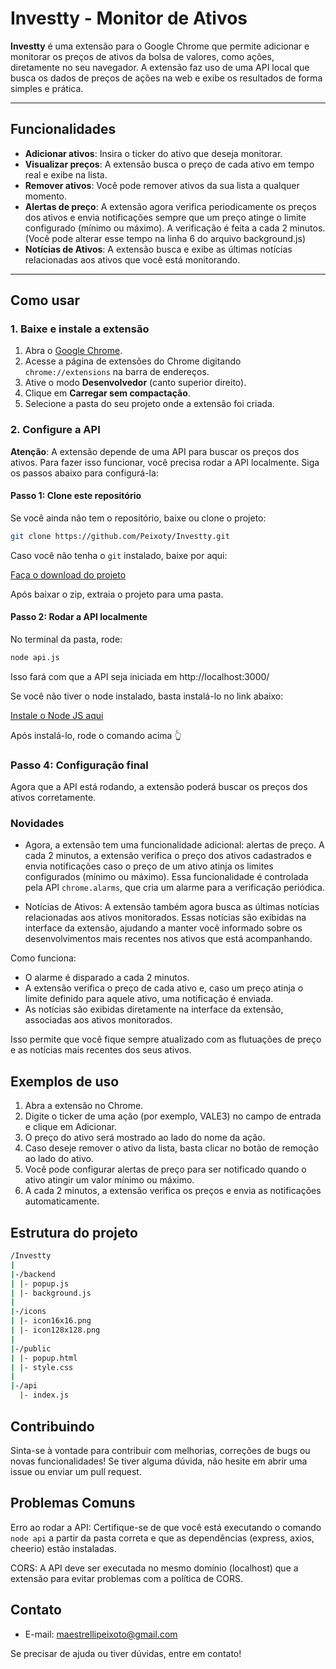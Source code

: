 # Investty - Monitor de Ativos

**Investty** é uma extensão para o Google Chrome que permite adicionar e monitorar os preços de ativos da bolsa de valores, como ações, diretamente no seu navegador. A extensão faz uso de uma API local que busca os dados de preços de ações na web e exibe os resultados de forma simples e prática.

---

## Funcionalidades

- **Adicionar ativos**: Insira o ticker do ativo que deseja monitorar.
- **Visualizar preços**: A extensão busca o preço de cada ativo em tempo real e exibe na lista.
- **Remover ativos**: Você pode remover ativos da sua lista a qualquer momento.
- **Alertas de preço**: A extensão agora verifica periodicamente os preços dos ativos e envia notificações sempre que um preço atinge o limite configurado (mínimo ou máximo). A verificação é feita a cada 2 minutos. (Você pode alterar esse tempo na linha 6 do arquivo background.js)
- **Notícias de Ativos**: A extensão busca e exibe as últimas notícias relacionadas aos ativos que você está monitorando.
  
---

## Como usar

### 1. Baixe e instale a extensão

1. Abra o [Google Chrome](https://www.google.com/chrome/).
2. Acesse a página de extensões do Chrome digitando `chrome://extensions` na barra de endereços.
3. Ative o modo **Desenvolvedor** (canto superior direito).
4. Clique em **Carregar sem compactação**.
5. Selecione a pasta do seu projeto onde a extensão foi criada.

### 2. Configure a API

**Atenção**: A extensão depende de uma API para buscar os preços dos ativos. Para fazer isso funcionar, você precisa rodar a API localmente. Siga os passos abaixo para configurá-la:

#### Passo 1: Clone este repositório

Se você ainda não tem o repositório, baixe ou clone o projeto:

```bash
git clone https://github.com/Peixoty/Investty.git
```

Caso você não tenha o `git` instalado, baixe por aqui:

[Faça o download do projeto](https://github.com/Peixoty/Investty/archive/refs/heads/main.zip)

Após baixar o zip, extraia o projeto para uma pasta.

#### Passo 2: Rodar a API localmente
No terminal da pasta, rode:
```bash
node api.js
```
Isso fará com que a API seja iniciada em http://localhost:3000/

Se você não tiver o node instalado, basta instalá-lo no link abaixo:

[Instale o Node JS aqui](https://nodejs.org/pt/download)

Após instalá-lo, rode o comando acima 👆

### Passo 4: Configuração final
Agora que a API está rodando, a extensão poderá buscar os preços dos ativos corretamente.

### Novidades
- Agora, a extensão tem uma funcionalidade adicional: alertas de preço. A cada 2 minutos, a extensão verifica o preço dos ativos cadastrados e envia notificações caso o preço de um ativo atinja os limites configurados (mínimo ou máximo). Essa funcionalidade é controlada pela API ```chrome.alarms```, que cria um alarme para a verificação periódica.

- Notícias de Ativos: A extensão também agora busca as últimas notícias relacionadas aos ativos monitorados. Essas notícias são exibidas na interface da extensão, ajudando a manter você informado sobre os desenvolvimentos mais recentes nos ativos que está acompanhando.

Como funciona:

- O alarme é disparado a cada 2 minutos.
- A extensão verifica o preço de cada ativo e, caso um preço atinja o limite definido para aquele ativo, uma notificação é enviada.
- As notícias são exibidas diretamente na interface da extensão, associadas aos ativos monitorados.

Isso permite que você fique sempre atualizado com as flutuações de preço e as notícias mais recentes dos seus ativos.


## Exemplos de uso
1. Abra a extensão no Chrome.
2. Digite o ticker de uma ação (por exemplo, VALE3) no campo de entrada e clique em Adicionar.
3. O preço do ativo será mostrado ao lado do nome da ação.
4. Caso deseje remover o ativo da lista, basta clicar no botão de remoção ao lado do ativo.
5. Você pode configurar alertas de preço para ser notificado quando o ativo atingir um valor mínimo ou máximo.
6. A cada 2 minutos, a extensão verifica os preços e envia as notificações automaticamente.


## Estrutura do projeto
```bash
/Investty
|
|-/backend
| |- popup.js
| |- background.js
|
|-/icons
| |- icon16x16.png
| |- icon128x128.png
|
|-/public
| |- popup.html
| |- style.css
|
|-/api
  |- index.js
```

## Contribuindo
Sinta-se à vontade para contribuir com melhorias, correções de bugs ou novas funcionalidades! Se tiver alguma dúvida, não hesite em abrir uma issue ou enviar um pull request.

## Problemas Comuns
Erro ao rodar a API: Certifique-se de que você está executando o comando ```node api``` a partir da pasta correta e que as dependências (express, axios, cheerio) estão instaladas.

CORS: A API deve ser executada no mesmo domínio (localhost) que a extensão para evitar problemas com a política de CORS.

## Contato
- E-mail: maestrellipeixoto@gmail.com

Se precisar de ajuda ou tiver dúvidas, entre em contato!

